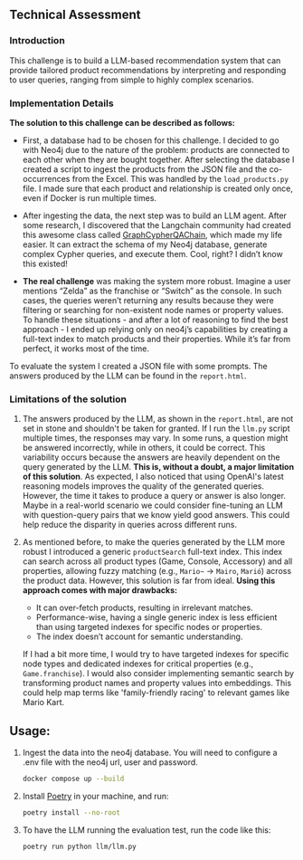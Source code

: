 ## Technical Assessment

  
### Introduction


This challenge is to build a LLM-based recommendation system that can provide tailored product recommendations by interpreting and responding to user queries, ranging from simple to highly complex scenarios.

### Implementation Details

**The solution to this challenge can be described as follows:**

-   First, a database had to be chosen for this challenge. I decided to go with Neo4j due to the nature of the problem: products are connected to each other when they are bought together. After selecting the database I created a script to ingest the products from the JSON file and the co-occurrences from the Excel. This was handled by the `load_products.py` file. I made sure that each product and relationship is created only once, even if Docker is run multiple times.
    
-   After ingesting the data, the next step was to build an LLM agent. After some research, I discovered that the Langchain community had created this awesome class called [GraphCypherQAChain](https://python.langchain.com/api_reference/community/chains/langchain_community.chains.graph_qa.cypher.GraphCypherQAChain.html), which made my life easier. It can extract the schema of my Neo4j database, generate complex Cypher queries, and execute them. Cool, right? I didn’t  know this existed!
    
-   **The real challenge** was making the system more robust. Imagine a user mentions “Zelda” as the franchise or “Switch” as the console. In such cases, the queries weren’t returning any results because they were filtering or searching for non-existent node names or property values. To handle these situations - and after a lot of reasoning to find the best approach - I ended up relying only on neo4j’s capabilities by creating a full-text index to match products and their properties. While it’s far from perfect, it works most of the time.
    
To evaluate the system I created a JSON file with some prompts. The answers produced by the LLM can be found in the `report.html`. 


### Limitations of the solution

1. The answers produced by the LLM, as shown in the `report.html`, are not set in stone and shouldn't be taken for granted. If I run the `llm.py` script multiple times, the responses may vary. In some runs, a question might be answered incorrectly, while in others, it could be correct. This variability occurs because the answers are heavily dependent on the query generated by the LLM. **This is, without a doubt, a major limitation of this solution**. As expected, I also noticed that using OpenAI's latest reasoning models improves the quality of the generated queries. However, the time it takes to produce a query or answer is also longer. Maybe in a real-world scenario we could consider fine-tuning an LLM with question-query pairs that we know yield good answers. This could help reduce the disparity in queries across different runs.
2. As mentioned before, to make the queries generated by the LLM more robust I introduced a generic `productSearch` full-text index. This index can search across all product types (Game, Console, Accessory) and all properties, allowing fuzzy matching (e.g., `Mario~` → `Mairo`, `Marió`) across the product data. However, this solution is far from ideal. **Using this approach comes with major drawbacks:**
	- It can over-fetch products, resulting in irrelevant matches.
	- Performance-wise, having a single generic index is less efficient than using targeted indexes for specific nodes or properties.
	- The index doesn’t account for semantic understanding.
    
    If I had a bit more time, I would try to have targeted indexes for specific node types and dedicated indexes for critical properties (e.g., `Game.franchise`). I would also consider implementing semantic search by transforming product names and property values into embeddings. This could help map terms like 'family-friendly racing' to relevant games like Mario Kart.

## Usage:

1. Ingest the data into the neo4j database. You will need to configure a .env file with the neo4j url, user and password.

	```bash
	docker compose up --build
	```

2. Install [Poetry](https://python.langchain.com/api_reference/community/chains/langchain_community.chains.graph_qa.cypher.GraphCypherQAChain.html) in your machine, and run:
	```bash
	poetry install --no-root
	```
3. To have the LLM running the evaluation test, run the code like this:
	```bash
	poetry run python llm/llm.py 
	```
